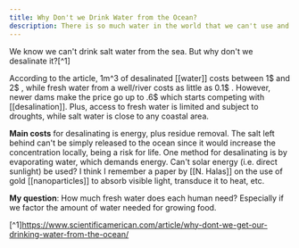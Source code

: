 ```yaml
---
title: Why Don't we Drink Water from the Ocean?
description: There is so much water in the world that we can't use and we are running out of fresh water supplies. 
---
```


We know we can't drink salt water from the sea. But why don't we desalinate it?[^1]

According to the article, 1m^3 of desalinated [[water]] costs between 1$ and 2$ , while fresh water from a well/river costs as little as 0.1$ . However, newer dams make the price go up to .6$ which starts competing with [[desalination]]. Plus, access to fresh water is limited and subject to droughts, while salt water is close to any coastal area. 

**Main costs** for desalinating is energy, plus residue removal. The salt left behind can't be simply released to the ocean since it would increase the concentration locally, being a risk for life. One method for desalinating is by evaporating water, which demands energy. Can't solar energy (i.e. direct sunlight) be used? I think I remember a paper by [[N. Halas]] on the use of gold [[nanoparticles]] to absorb visible light, transduce it to heat, etc. 

**My question**: How much fresh water does each human need? Especially if we factor the amount of water needed for growing food.



[^1]https://www.scientificamerican.com/article/why-dont-we-get-our-drinking-water-from-the-ocean/